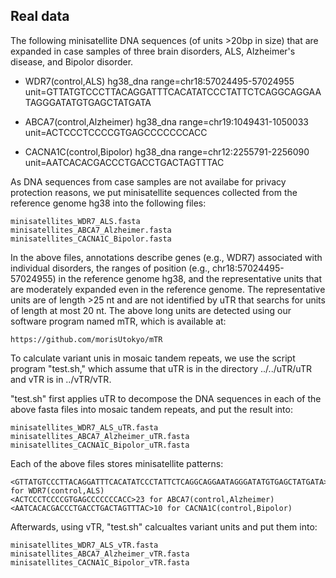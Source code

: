 ## Real data

The following minisatellite DNA sequences (of units >20bp in size) that are expanded in case samples of three brain disorders, ALS, Alzheimer's disease, and Bipolor disorder. 

- WDR7(control,ALS) hg38_dna range=chr18:57024495-57024955 unit=GTTATGTCCCTTACAGGATTTCACATATCCCTATTCTCAGGCAGGAATAGGGATATGTGAGCTATGATA

- ABCA7(control,Alzheimer) hg38_dna range=chr19:1049431-1050033 unit=ACTCCCTCCCCGTGAGCCCCCCCACC

- CACNA1C(control,Bipolor) hg38_dna range=chr12:2255791-2256090 unit=AATCACACGACCCTGACCTGACTAGTTTAC

As DNA sequences from case samples are not availabe for privacy protection reasons, we put minisatellite sequences collected from the reference genome hg38 into the following files:

    minisatellites_WDR7_ALS.fasta
    minisatellites_ABCA7_Alzheimer.fasta
    minisatellites_CACNA1C_Bipolor.fasta

In the above files, annotations describe genes (e.g., WDR7) associated with individual disorders, the ranges of position (e.g., chr18:57024495-57024955) in the reference genome hg38, and the representative units that are moderately expanded even in the reference genome.
The representative units are of length >25 nt and are not identified by uTR that searchs for units of length at most 20 nt. The above long units are detected using our software program named mTR, which is available at:

    https://github.com/morisUtokyo/mTR
    
To calculate variant unis in mosaic tandem repeats, we use the script program "test.sh," which assume that uTR is in the directory ../../uTR/uTR and vTR is in ../vTR/vTR.

"test.sh" first applies uTR to decompose the DNA sequences in each of the above fasta files into mosaic tandem repeats, and put the result into: 

    minisatellites_WDR7_ALS_uTR.fasta
    minisatellites_ABCA7_Alzheimer_uTR.fasta
    minisatellites_CACNA1C_Bipolor_uTR.fasta

Each of the above files stores minisatellite patterns:

    <GTTATGTCCCTTACAGGATTTCACATATCCCTATTCTCAGGCAGGAATAGGGATATGTGAGCTATGATA>6 for WDR7(control,ALS)
    <ACTCCCTCCCCGTGAGCCCCCCCACC>23 for ABCA7(control,Alzheimer)
    <AATCACACGACCCTGACCTGACTAGTTTAC>10 for CACNA1C(control,Bipolor)

Afterwards, using vTR, "test.sh" calcualtes variant units and put them into:

    minisatellites_WDR7_ALS_vTR.fasta
    minisatellites_ABCA7_Alzheimer_vTR.fasta
    minisatellites_CACNA1C_Bipolor_vTR.fasta

  
